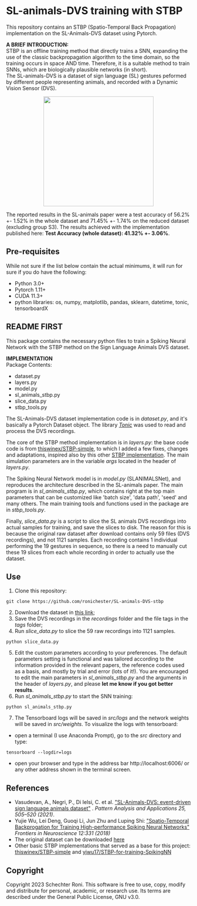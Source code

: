 # SL-animals-DVS training with STBP
This repository contains an STBP (Spatio-Temporal Back Propagation) implementation on the SL-Animals-DVS dataset using Pytorch.

**A BRIEF INTRODUCTION:**  
STBP is an offline training method that directly trains a SNN, expanding the use of the classic backpropagation algorithm to the time domain, so the training occurs in space AND time. Therefore, it is a suitable method to train SNNs, which are biologically plausible networks (in short).  
The SL-animals-DVS is a dataset of sign language (SL) gestures peformed by different people representing animals, and recorded with a Dynamic Vision Sensor (DVS).  

<p align="center">
<img src="https://media.springernature.com/lw685/springer-static/image/art%3A10.1007%2Fs10044-021-01011-w/MediaObjects/10044_2021_1011_Fig4_HTML.png" width="300px></p>

<p align="center"> </p>  

The reported results in the SL-animals paper were a test accuracy of 56.2% +- 1.52% in the whole dataset and 71.45% +- 1.74% on the reduced dataset (excluding group S3). The results achieved with the implementation published here: **Test Accuracy (whole dataset): 41.32% +- 3.06%**.  
           
## Pre-requisites
While not sure if the list below contain the actual minimums, it will run for sure if you do have the following:
- Python 3.0+
- Pytorch 1.11+
- CUDA 11.3+
- python libraries: os, numpy, matplotlib, pandas, sklearn, datetime, tonic, tensorboardX

## README FIRST
This package contains the necessary python files to train a Spiking Neural Network with the STBP method on the Sign Language Animals DVS dataset. 

**IMPLEMENTATION**  
Package Contents:  
- dataset.py
- layers.py
- model.py
- sl_animals_stbp.py
- slice_data.py
- stbp_tools.py

The SL-Animals-DVS dataset implementation code is in *dataset.py*, and it's basically a Pytorch Dataset object. The library [*Tonic*](https://tonic.readthedocs.io/en/latest/index.html#) was used to read and process the DVS recordings.

The core of the STBP method implementation is in *layers.py*: the base code code is from [thiswinex/STBP-simple](https://github-com.translate.goog/thiswinex/STBP-simple?_x_tr_sl=auto&_x_tr_tl=en&_x_tr_hl=en&_x_tr_pto=wapp), to which I added a few fixes, changes and adaptations, inspired also by this other [STBP implementation](https://github-com.translate.goog/thiswinex/STBP-simple?_x_tr_sl=auto&_x_tr_tl=en&_x_tr_hl=en&_x_tr_pto=wapp). The main simulation parameters are in the variable *args* located in the header of *layers.py*.

The Spiking Neural Network model is in *model.py* (SLANIMALSNet), and reproduces the architecture described in the SL-animals paper. The main program is in *sl_animals_stbp.py*, which contains right at the top main parameters that can be customized like 'batch size', 'data path', 'seed' and many others.  The main training tools and functions used in the package are in *stbp_tools.py*. 

Finally, *slice_data.py* is a script to slice the SL animals DVS recordings into actual samples for training, and save the slices to disk. The reason for this is because the original raw dataset after download contains only 59 files (DVS recordings), and not 1121 samples. Each recording contains 1 individual performing the 19 gestures in sequence, so there is a need to manually cut these 19 slices from each whole recording in order to actually use the dataset. 


## Use
1. Clone this repository:
```
git clone https://github.com/ronichester/SL-animals-DVS-stbp
```
2. Download the dataset in [this link](http://www2.imse-cnm.csic.es/neuromorphs/index.php/SL-ANIMALS-DVS-Database);
3. Save the DVS recordings in the *recordings* folder and the file tags in the *tags* folder;
4. Run *slice_data.py* to slice the 59 raw recordings into 1121 samples.
```
python slice_data.py
```
5. Edit the custom parameters according to your preferences. The default parameters setting is functional and was tailored according to the information provided in the relevant papers, the reference codes used as a basis, and mostly by trial and error (lots of it!). You are encouraged to edit the main parameters in *sl_animals_stbp.py* and the arguments in the header of *layers.py*, and please **let me know if you got better results**.
6. Run *sl_animals_stbp.py* to start the SNN training:
```
python sl_animals_stbp.py
```
7. The Tensorboard logs will be saved in *src/logs* and the network weights will be saved in *src/weights*. To visualize the logs with tensorboard:
  - open a terminal (I use Anaconda Prompt), go to the *src* directory and type:
```
tensorboard --logdir=logs
```
  - open your browser and type in the address bar http://localhost:6006/ or any other address shown in the terminal screen.
  

## References 
- Vasudevan, A., Negri, P., Di Ielsi, C. et al. ["SL-Animals-DVS: event-driven sign language animals dataset"](https://doi.org/10.1007/s10044-021-01011-w) . *Pattern Analysis and Applications 25, 505–520 (2021)*. 
- Yujie Wu, Lei Deng, Guoqi Li, Jun Zhu and Luping Shi: ["Spatio-Temporal Backprogation for Training High-performance Spiking Neural Networks"](https://www.frontiersin.org/articles/10.3389/fnins.2018.00331/full) *Frontiers in Neuroscience 12:331 (2018)* 
- The original dataset can be downloaded [here](http://www2.imse-cnm.csic.es/neuromorphs/index.php/SL-ANIMALS-DVS-Database)
- Other basic STBP implementations that served as a base for this project: [thiswinex/STBP-simple](https://github-com.translate.goog/thiswinex/STBP-simple?_x_tr_sl=auto&_x_tr_tl=en&_x_tr_hl=en&_x_tr_pto=wapp) and [yjwu17/STBP-for-training-SpikingNN](https://github.com/yjwu17/STBP-for-training-SpikingNN#spatio-temporal-bp-for-spiking-neural-networks)

## Copyright
Copyright 2023 Schechter Roni. This software is free to use, copy, modify and distribute for personal, academic, or research use. Its terms are described under the General Public License, GNU v3.0.
